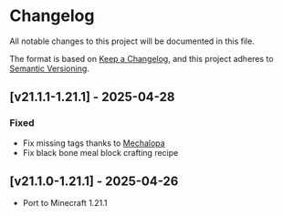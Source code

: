 # Changelog
All notable changes to this project will be documented in this file.

The format is based on [Keep a Changelog](https://keepachangelog.com/en/1.0.0/),
and this project adheres to [Semantic Versioning](https://semver.org/spec/v2.0.0.html).

## [v21.1.1-1.21.1] - 2025-04-28
### Fixed
- Fix missing tags thanks to [Mechalopa](https://github.com/Mechalopa)
- Fix black bone meal block crafting recipe

## [v21.1.0-1.21.1] - 2025-04-26
- Port to Minecraft 1.21.1
